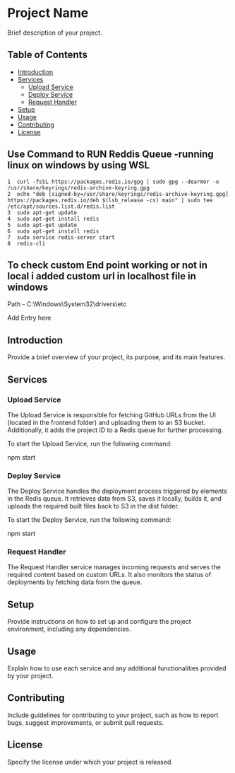 # Project Name

Brief description of your project.

## Table of Contents

- [Introduction](#introduction)
- [Services](#services)
  - [Upload Service](#upload-service)
  - [Deploy Service](#deploy-service)
  - [Request Handler](#request-handler)
- [Setup](#setup)
- [Usage](#usage)
- [Contributing](#contributing)
- [License](#license)


## Use Command to RUN Reddis Queue -running linux on windows by using WSL 
    1  curl -fsSL https://packages.redis.io/gpg | sudo gpg --dearmor -o /usr/share/keyrings/redis-archive-keyring.gpg
    2  echo "deb [signed-by=/usr/share/keyrings/redis-archive-keyring.gpg] https://packages.redis.io/deb $(lsb_release -cs) main" | sudo tee /etc/apt/sources.list.d/redis.list
    3  sudo apt-get update
    4  sudo apt-get install redis
    5  sudo apt-get update
    6  sudo apt-get install redis
    7  sudo service redis-server start
    8  redis-cli
## To check custom End point working or not in local i added custom url in localhost file in windows

Path - C:\Windows\System32\drivers\etc

Add Entry here

## Introduction

Provide a brief overview of your project, its purpose, and its main features.

## Services

### Upload Service

The Upload Service is responsible for fetching GitHub URLs from the UI (located in the frontend folder) and uploading them to an S3 bucket. Additionally, it adds the project ID to a Redis queue for further processing.

To start the Upload Service, run the following command:

npm start


### Deploy Service

The Deploy Service handles the deployment process triggered by elements in the Redis queue. It retrieves data from S3, saves it locally, builds it, and uploads the required built files back to S3 in the dist folder.

To start the Deploy Service, run the following command:

npm start


### Request Handler

The Request Handler service manages incoming requests and serves the required content based on custom URLs. It also monitors the status of deployments by fetching data from the queue.

## Setup

Provide instructions on how to set up and configure the project environment, including any dependencies.

## Usage

Explain how to use each service and any additional functionalities provided by your project.

## Contributing

Include guidelines for contributing to your project, such as how to report bugs, suggest improvements, or submit pull requests.

## License

Specify the license under which your project is released.

